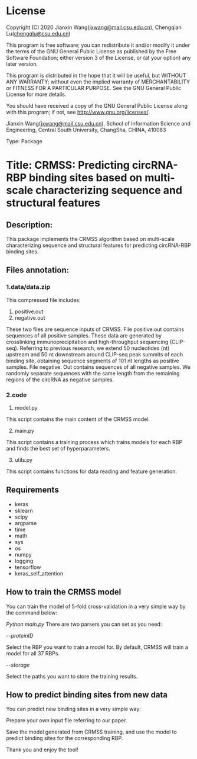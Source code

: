 # License

Copyright (C) 2020 Jianxin Wang(jxwang@mail.csu.edu.cn), Chengqian Lu(chengqlu@csu.edu.cn)

This program is free software; you can redistribute it and/or modify it under the terms of the GNU General Public License as published by the Free Software Foundation; either version 3 of the License, or (at your option) any later version.

This program is distributed in the hope that it will be useful, but WITHOUT ANY WARRANTY; without even the implied warranty of MERCHANTABILITY or FITNESS FOR A PARTICULAR PURPOSE. See the GNU General Public License for more details.

You should have received a copy of the GNU General Public License along with this program; if not, see <http://www.gnu.org/licenses/>.

Jianxin Wang(jxwang@mail.csu.edu.cn), School of Information Science and Engineering, Central South University, ChangSha, CHINA, 410083

Type: Package

# Title: CRMSS: Predicting circRNA-RBP binding sites based on multi-scale characterizing sequence and structural features

## Description: 
This package implements the CRMSS algorithm based on multi-scale characterizing sequence and structural features for predicting circRNA-RBP binding sites.

## Files annotation:
### 1.data/data.zip 
This compressed file includes:
1) positive.out 
2) negative.out 

These two files are sequence inputs of CRMSS. File positive.out contains sequences of all positive samples. These data are generated by crosslinking immunoprecipitation and high-throughput sequencing (CLIP-seq). Referring to previous research, we extend 50 nucleotides (nt) upstream and 50 nt downstream around CLIP-seq peak summits of each binding site, obtaining sequence segments of 101 nt lengths as positive samples. File negative. Out contains sequences of all negative samples. We randomly separate sequences with the same length from the remaining regions of the circRNA as negative samples. 

### 2.code
1) model.py

This script contains the main content of the CRMSS model. 

2) main.py

This script contains a training process which trains models for each RBP and finds the best set of hyperparameters. 

3) utils.py

This script contains functions for data reading and feature generation. 


## Requirements
- keras
- sklearn
- scipy
- argparse
- time
- math
- sys
- os
- numpy
- logging
- tensorflow
- keras_self_attention

##  How to train the CRMSS model
You can train the model of 5-fold cross-validation in a very simple way by the command below: 

*Python main.py* 
There are two parsers you can set as you need:

*--proteinID*	

Select the RBP you want to train a model for. By default, CRMSS will train a model for all 37 RBPs.

*--storage*	

Select the paths you want to store the training results.

##  How to predict binding sites from new data
You can predict new binding sites in a very simple way: 

Prepare your own input file referring to our paper. 

Save the model generated from CRMSS training, and use the model to predict binding sites for the corresponding RBP.

Thank you and enjoy the tool!
